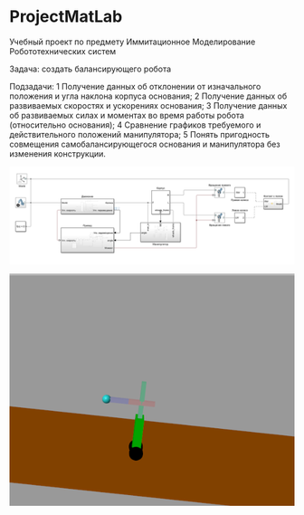 # ProjectMatLab
Учебный проект по предмету Иммитационное Моделирование Робототехнических систем

Задача: создать балансирующего робота

Подзадачи: 
1 Получение данных об отклонении от изначального положения и угла наклона корпуса основания;
2 Получение данных об развиваемых скоростях и ускорениях основания;
3 Получение данных об развиваемых силах и моментах во время работы робота (относительно основания);
4 Сравнение графиков требуемого и действительного положений манипулятора;
5 Понять пригодность совмещения самобалансирующегося основания и манипулятора без изменения конструкции.

![Alt text](image.png)


![Alt text](image-1.png)